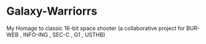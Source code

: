 # Galaxy-Warriorrs
My Homage to classic 16-bit space shooter (a collaborative project for BUR-WEB , INFO-ING , SEC-C , G1 , USTHB)
